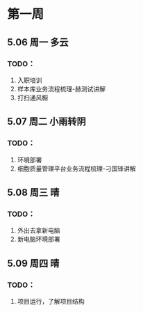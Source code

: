 # 第一周

## 5.06 周一 多云

### TODO：

1. 入职培训
2. 样本库业务流程梳理-赫测试讲解
3. 打扫通风橱

## 5.07 周二 小雨转阴

### TODO：

1. 环境部署
1. 细胞质量管理平台业务流程梳理-刁国锋讲解

## 5.08 周三 晴

### TODO：

1. 外出去拿新电脑
1. 新电脑环境部署

## 5.09 周四 晴

### TODO：

1. 项目运行，了解项目结构